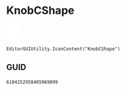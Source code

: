 # KnobCShape
![](/img/KnobCShape.png)

``` CSharp
EditorGUIUtility.IconContent("KnobCShape")
```
## GUID
```
6104152958405969099
```
